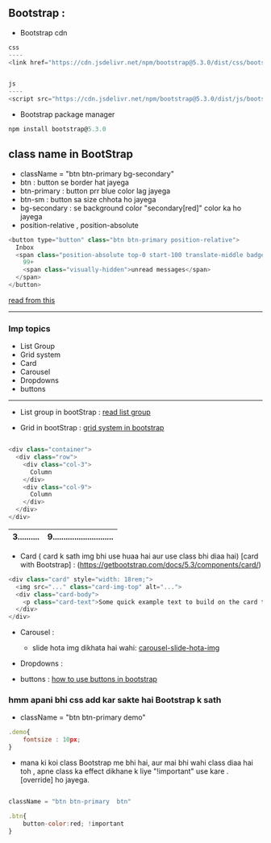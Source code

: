 ## Bootstrap :
-  Bootstrap cdn
```js
css
----
<link href="https://cdn.jsdelivr.net/npm/bootstrap@5.3.0/dist/css/bootstrap.min.css" rel="stylesheet" integrity="sha384-9ndCyUaIbzAi2FUVXJi0CjmCapSmO7SnpJef0486qhLnuZ2cdeRhO02iuK6FUUVM" crossorigin="anonymous">


js
----
<script src="https://cdn.jsdelivr.net/npm/bootstrap@5.3.0/dist/js/bootstrap.bundle.min.js" integrity="sha384-geWF76RCwLtnZ8qwWowPQNguL3RmwHVBC9FhGdlKrxdiJJigb/j/68SIy3Te4Bkz" crossorigin="anonymous"></script>

``` 
- Bootstrap package manager
```js
npm install bootstrap@5.3.0
```

## class name in BootStrap
- className = "btn btn-primary bg-secondary"
- btn : button se border hat jayega
- btn-primary : button prr blue color lag jayega
- btn-sm : button sa size chhota ho jayega
- bg-secondary : se background color "secondary[red]" color ka ho jayega
- position-relative , position-absolute
```js
<button type="button" class="btn btn-primary position-relative">
  Inbox
  <span class="position-absolute top-0 start-100 translate-middle badge rounded-pill bg-danger">
    99+
    <span class="visually-hidden">unread messages</span>
  </span>
</button>

```
[read from this](https://getbootstrap.com/docs/5.3/components/badge/)

------------------------------------------
### Imp topics
- List Group
- Grid system
- Card
- Carousel
- Dropdowns
- buttons
--------------
- List group in bootStrap :
[read list group](https://getbootstrap.com/docs/5.3/components/list-group/)

- Grid in bootStrap :
[grid system in bootstrap](https://getbootstrap.com/docs/5.3/layout/grid/)
```js

<div class="container">
  <div class="row">
    <div class="col-3">
      Column
    </div>
    <div class="col-9">
      Column
    </div>
  </div>
</div>

```
 3..........| 9............................
------------- | -------------

- Card ( card k sath img bhi use huaa hai aur use class bhi diaa hai)
[card with Bootstrap] : (https://getbootstrap.com/docs/5.3/components/card/)
```js
<div class="card" style="width: 18rem;">
  <img src="..." class="card-img-top" alt="...">
  <div class="card-body">
    <p class="card-text">Some quick example text to build on the card title and make up the bulk of the card's content.</p>
  </div>
</div>
```
- Carousel :
    - slide hota img dikhata hai wahi:
[carousel-slide-hota-img](https://getbootstrap.com/docs/5.3/components/carousel/)

- Dropdowns :
[](https://getbootstrap.com/docs/5.3/components/dropdowns/)

- buttons :
[how to use buttons in bootstrap](https://getbootstrap.com/docs/5.3/components/buttons/)
### hmm apani bhi css add kar sakte hai Bootstrap k sath
- className = "btn btn-primary  demo"
```js
.demo{
    fontsize : 10px;
}
```
- mana ki koi class Bootstrap me bhi hai, aur mai bhi wahi class diaa hai toh , 
  apne class ka effect dikhane k liye "!important" use kare . [override] ho jayega.
```js

className = "btn btn-primary  btn"

.btn{
    button-color:red; !important
}

```

